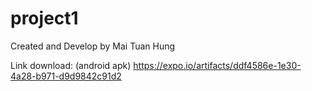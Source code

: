 # project1

Created and Develop by Mai Tuan Hung

Link download: (android apk)
https://expo.io/artifacts/ddf4586e-1e30-4a28-b971-d9d9842c91d2
